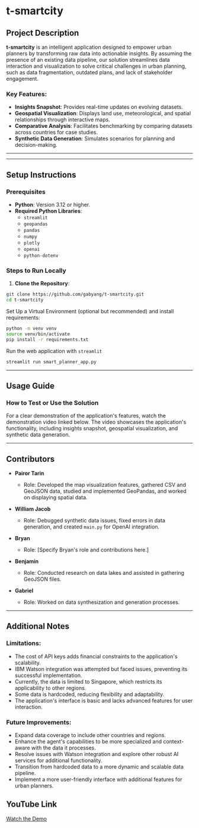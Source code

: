 # t-smartcity

## Project Description

**t-smartcity** is an intelligent application designed to empower urban planners by transforming raw data into actionable insights. By assuming the presence of an existing data pipeline, our solution streamlines data interaction and visualization to solve critical challenges in urban planning, such as data fragmentation, outdated plans, and lack of stakeholder engagement.

### Key Features:

- **Insights Snapshot**: Provides real-time updates on evolving datasets.
- **Geospatial Visualization**: Displays land use, meteorological, and spatial relationships through interactive maps.
- **Comparative Analysis**: Facilitates benchmarking by comparing datasets across countries for case studies.
- **Synthetic Data Generation**: Simulates scenarios for planning and decision-making.

---

---

## Setup Instructions

### Prerequisites

- **Python**: Version 3.12 or higher.
- **Required Python Libraries**:
  - `streamlit`
  - `geopandas`
  - `pandas`
  - `numpy`
  - `plotly`
  - `openai`
  - `python-dotenv`

### Steps to Run Locally

1. **Clone the Repository**:

```bash
git clone https://github.com/gabyang/t-smartcity.git
cd t-smartcity
```

Set Up a Virtual Environment (optional but recommended) and install requirements:

```bash
python -m venv venv
source venv/bin/activate
pip install -r requirements.txt
```

Run the web application with `streamlit`

```bash
streamlit run smart_planner_app.py
```

---

## Usage Guide

### How to Test or Use the Solution

For a clear demonstration of the application's features, watch the demonstration video linked below. The video showcases the application's functionality, including insights snapshot, geospatial visualization, and synthetic data generation.

<!-- 1. **Upload Your Dataset**:
   - Instructions for uploading or accessing sample datasets.
2. **Explore Features**:
   - Walkthrough of key features like insights snapshot, geospatial visualization, and synthetic data generation.
3. **Export Results**:
   - Guide on exporting visualizations and reports for stakeholders. -->

<!-- ### Examples: -->

<!-- - Example scenarios or datasets for testing the application. -->

<!-- ---

## Deployment Instructions (if applicable)
### Steps to Deploy:
1. **Prepare the Environment**:
   - Ensure all prerequisites are installed.
2. **Build and Deploy**:
   - Detailed deployment steps for cloud or local environments.
3. **Post-Deployment Verification**:
   - Checklist for verifying the application is working as expected. -->

---

## Contributors

- **Pairor Tarin**
  - Role: Developed the map visualization features, gathered CSV and GeoJSON data, studied and implemented GeoPandas, and worked on displaying spatial data.
- **William Jacob**

  - Role: Debugged synthetic data issues, fixed errors in data generation, and created `main.py` for OpenAI integration.

- **Bryan**

  - Role: [Specify Bryan's role and contributions here.]

- **Benjamin**

  - Role: Conducted research on data lakes and assisted in gathering GeoJSON files.

- **Gabriel**
  - Role: Worked on data synthesization and generation processes.

---

## Additional Notes

### Limitations:

- The cost of API keys adds financial constraints to the application's scalability.
- IBM Watson integration was attempted but faced issues, preventing its successful implementation.
- Currently, the data is limited to Singapore, which restricts its applicability to other regions.
- Some data is hardcoded, reducing flexibility and adaptability.
- The application's interface is basic and lacks advanced features for user interaction.

### Future Improvements:

- Expand data coverage to include other countries and regions.
- Enhance the agent's capabilities to be more specialized and context-aware with the data it processes.
- Resolve issues with Watson integration and explore other robust AI services for additional functionality.
- Transition from hardcoded data to a more dynamic and scalable data pipeline.
- Implement a more user-friendly interface with additional features for urban planners.

## YouTube Link

[Watch the Demo](https://youtu.be/your-video-link)

<!-- ### Video Structure:
1. **Introduction**:
   - Briefly introduce the team and the problem being solved.
2. **Demonstration**:
   - Showcase the working solution, highlighting key features and functionality.

----->
